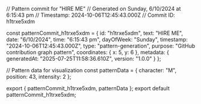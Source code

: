 // Pattern commit for "HIRE ME"
// Generated on Sunday, 6/10/2024 at 6:15:43 pm
// Timestamp: 2024-10-06T12:45:43.000Z
// Commit ID: h1trxe5xdm

const patternCommit_h1trxe5xdm = {
  id: "h1trxe5xdm",
  text: "HIRE ME",
  date: "6/10/2024",
  time: "6:15:43 pm",
  dayOfWeek: "Sunday",
  timestamp: "2024-10-06T12:45:43.000Z",
  type: "pattern-generation",
  purpose: "GitHub contribution graph pattern",
  coordinates: {
    x: 5,
    y: 6
  },
  metadata: {
    generatedAt: "2025-07-25T11:58:36.610Z",
    version: "1.0.0"
  }
};

// Pattern data for visualization
const patternData = {
  character: "M",
  position: 43,
  intensity: 2
};

export { patternCommit_h1trxe5xdm, patternData };
export default patternCommit_h1trxe5xdm;
